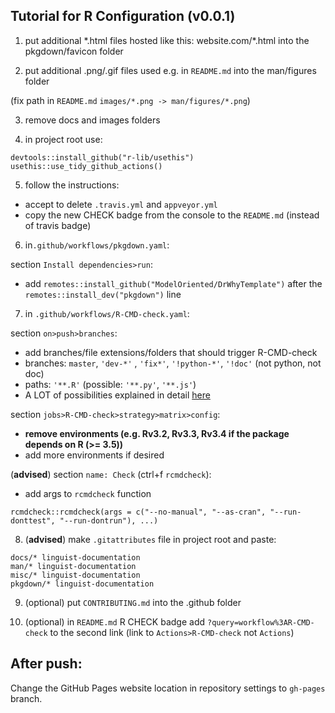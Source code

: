 ## Tutorial for R Configuration (v0.0.1)

1. put additional \*.html files hosted like this: website.com/\*.html into the pkgdown/favicon folder

2. put additional .png/.gif files used e.g. in `README.md` into the man/figures folder

(fix path in `README.md` `images/*.png -> man/figures/*.png`)

3. remove docs and images folders

4. in project root use:
```
devtools::install_github("r-lib/usethis")
usethis::use_tidy_github_actions()
```

5. follow the instructions:
- accept to delete `.travis.yml` and `appveyor.yml`
- copy the new CHECK badge from the console to the `README.md` (instead of travis badge)

6. in`.github/workflows/pkgdown.yaml`:

section `Install dependencies>run`:
- add `remotes::install_github("ModelOriented/DrWhyTemplate")` after the `remotes::install_dev("pkgdown")` line

7. in `.github/workflows/R-CMD-check.yaml`:

section `on>push>branches`:
- add branches/file extensions/folders that should trigger R-CMD-check
- branches: `master`, `'dev-*'` , `'fix*'`, `'!python-*'`, `'!doc'` (not python, not doc)
- paths: `'**.R'` (possible: `'**.py'`, `'**.js'`)
- A LOT of possibilities explained in detail [here](https://help.github.com/en/actions/reference/workflow-syntax-for-github-actions)

section `jobs>R-CMD-check>strategy>matrix>config`:
- **remove environments (e.g. Rv3.2, Rv3.3, Rv3.4 if the package depends on R (>= 3.5))**
- add more environments if desired

(**advised**) section `name: Check` (ctrl+f `rcmdcheck`):
- add args to `rcmdcheck` function

`rcmdcheck::rcmdcheck(args = c("--no-manual", "--as-cran", "--run-donttest", "--run-dontrun"), ...)`

8. (**advised**) make `.gitattributes` file in project root and paste:
```
docs/* linguist-documentation
man/* linguist-documentation
misc/* linguist-documentation
pkgdown/* linguist-documentation
```

9. (optional) put `CONTRIBUTING.md` into the .github folder

10. (optional) in `README.md` R CHECK badge add `?query=workflow%3AR-CMD-check` to the second link
(link to `Actions>R-CMD-check` not `Actions`)

## After push:

Change the GitHub Pages website location in repository settings to `gh-pages` branch.
